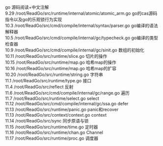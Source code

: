 go 源码阅读+中文注解  
9.29 /root/ReadGo/src/runtime/internal/atomic/atomic_arm.go  go的cas源码指令以及go的乐观锁行为实现  
10.3 /root/ReadGo/src/cmd/compile/internal/syntax/parser.go  go编译的语法解释器     
10.5 /root/ReadGo/src/cmd/compile/internal/gc/typecheck.go  go编译的类型检查器  
10.9 /root/ReadGo/src/cmd/compile/internal/gc/sinit.go 数组的初始化  
10.11 /root/ReadGo/src/runtime/slice.go 切片的操作  
10.15 /root/ReadGo/src/runtime/map.go 哈希map的操作  
10.16 /root/ReadGo/src/runtime/map.go 哈希map的扩容  
10.20 /root/ReadGo/src/runtime/string.go 字符串  
11.1 /root/ReadGo/src/runtime/type.go 接口  
11.4 /root/ReadGo/src/reflect 反射  
11.6 /root/ReadGo/src/cmd/compile/internal/gc/range.go 遍历  
11.7 /root/ReadGo/src/runtime/select.go select  
11.12 /root/ReadGo/src/cmd/compile/internal/gc/ssa.go defer  
11.13 /root/ReadGo/src/runtime/panic.go panic和recover  
11.13 /root/ReadGo/src/context/context.go  context  
11.14 /root/ReadGo/src/sync 同步原语与锁  
11.15 /root/ReadGo/src/runtime/time.go 定时器  
11.16 /root/ReadGo/src/runtime/chan.go Channel  
11.17 /root/ReadGo/src/runtime/proc.go 调度器  